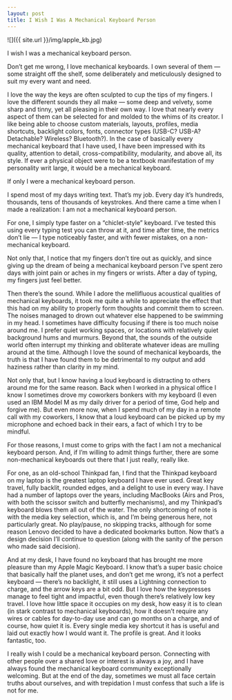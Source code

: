 ```yaml
---
layout: post
title: I Wish I Was A Mechanical Keyboard Person
---
```


![]({{ site.url }}/img/apple_kb.jpg)

I wish I was a mechanical keyboard person.

Don’t get me wrong, I love mechanical keyboards. I own several of them — some straight off the shelf, some deliberately and meticulously designed to suit my every want and need.

I love the way the keys are often sculpted to cup the tips of my fingers. I love the different sounds they all make — some deep and velvety, some sharp and tinny, yet all pleasing in their own way. I love that nearly every aspect of them can be selected for and molded to the whims of its creator. I like being able to choose custom materials, layouts, profiles, media shortcuts, backlight colors, fonts, connector types (USB-C? USB-A? Detachable? Wireless? Bluetooth?). In the case of basically every mechanical keyboard that I have used, I have been impressed with its quality, attention to detail, cross-compatibility, modularity, and above all, its style. If ever a physical object were to be a textbook manifestation of my personality writ large, it would be a mechanical keyboard.

If only I were a mechanical keyboard person.

I spend most of my days writing text. That’s my job. Every day it’s hundreds, thousands, tens of thousands of keystrokes. And there came a time when I made a realization: I am not a mechanical keyboard person.

For one, I simply type faster on a “chiclet-style” keyboard. I’ve tested this using every typing test you can throw at it, and time after time, the metrics don’t lie — I type noticeably faster, and with fewer mistakes, on a non-mechanical keyboard.

Not only that, I notice that my fingers don’t tire out as quickly, and since giving up the dream of being a mechanical keyboard person I’ve spent zero days with joint pain or aches in my fingers or wrists. After a day of typing, my fingers just feel better.

Then there’s the sound. While I adore the mellifluous acoustical qualities of mechanical keyboards, it took me quite a while to appreciate the effect that this had on my ability to properly form thoughts and commit them to screen. The noises managed to drown out whatever else happened to be swimming in my head. I sometimes have difficulty focusing if there is too much noise around me. I prefer quiet working spaces, or locations with relatively quiet background hums and murmurs. Beyond that, the sounds of the outside world often interrupt my thinking and obliterate whatever ideas are mulling around at the time. Although I love the sound of mechanical keyboards, the truth is that I have found them to be detrimental to my output and add haziness rather than clarity in my mind.

Not only that, but I know having a loud keyboard is distracting to others around me for the same reason. Back when I worked in a physical office I know I sometimes drove my coworkers bonkers with my keyboard (I even used an IBM Model M as my daily driver for a period of time, God help and forgive me). But even more now, when I spend much of my day in a remote call with my coworkers, I know that a loud keyboard can be picked up by my microphone and echoed back in their ears, a fact of which I try to be mindful.

For those reasons, I must come to grips with the fact I am not a mechanical keyboard person. And, if I’m willing to admit things further, there are some non-mechanical keyboards out there that I just really, really like.

For one, as an old-school Thinkpad fan, I find that the Thinkpad keyboard on my laptop is the greatest laptop keyboard I have ever used. Great key travel, fully backlit, rounded edges, and a delight to use in every way. I have had a number of laptops over the years, including MacBooks (Airs and Pros, with both the scissor switch and butterfly mechanisms), and my Thinkpad’s keyboard blows them all out of the water. The only shortcoming of note is with the media key selection, which is, and I’m being generous here, not particularly great. No play/pause, no skipping tracks, although for some reason Lenovo decided to have a dedicated bookmarks button. Now that’s a design decision I’ll continue to question (along with the sanity of the person who made said decision).

And at my desk, I have found no keyboard that has brought me more pleasure than my Apple Magic Keyboard. I know that’s a super basic choice that basically half the planet uses, and don’t get me wrong, it’s not a perfect keyboard — there’s no backlight, it still uses a Lightning connection to charge, and the arrow keys are a bit odd. But I love how the keypresses manage to feel tight and impactful, even though there’s relatively low key travel. I love how little space it occupies on my desk, how easy it is to clean (in stark contrast to mechanical keyboards), how it doesn’t require any wires or cables for day-to-day use and can go months on a charge, and of course, how quiet it is. Every single media key shortcut it has is useful and laid out exactly how I would want it. The profile is great. And it looks fantastic, too.

I really wish I could be a mechanical keyboard person. Connecting with other people over a shared love or interest is always a joy, and I have always found the mechanical keyboard community exceptionally welcoming. But at the end of the day, sometimes we must all face certain truths about ourselves, and with trepidation I must confess that such a life is not for me.
